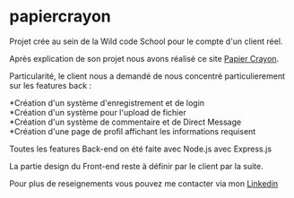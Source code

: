 # papiercrayon

Projet crée au sein de la Wild code School pour le compte d'un client réel.

Après explication de son projet nous avons réalisé ce site [Papier Crayon](https://papier-crayon.netlify.app/).

Particularité, le client nous a demandé de nous concentré particulierement sur les features back :

*Création d'un système d'enregistrement et de login  
*Création d'un système pour l'upload de fichier  
*Création d'un système de commentaire et de Direct Message  
*Création d'une page de profil affichant les informations requisent  

Toutes les features Back-end on été faite avec Node.js avec Express.js

La partie design du Front-end reste à définir par le client par la suite.

Pour plus de reseignements vous pouvez me contacter via mon [Linkedin](https://www.linkedin.com/in/mamednoorgohabur/)